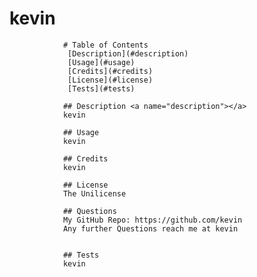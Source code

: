 # kevin


                # Table of Contents 
                 [Description](#description)
                 [Usage](#usage)
                 [Credits](#credits)
                 [License](#license)
                 [Tests](#tests)

                ## Description <a name="description"></a>
                kevin
                
                ## Usage
                kevin

                ## Credits
                kevin

                ## License
                The Unilicense

                ## Questions
                My GitHub Repo: https://github.com/kevin
                Any further Questions reach me at kevin


                ## Tests
                kevin



